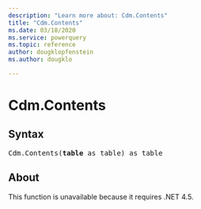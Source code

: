 ```yaml
---
description: "Learn more about: Cdm.Contents"
title: "Cdm.Contents"
ms.date: 03/18/2020
ms.service: powerquery
ms.topic: reference
author: dougklopfenstein
ms.author: dougklo

---
```

# Cdm.Contents

## Syntax

<pre>
Cdm.Contents(<b>table</b> as table) as table 
</pre>

## About

This function is unavailable because it requires .NET 4.5.
